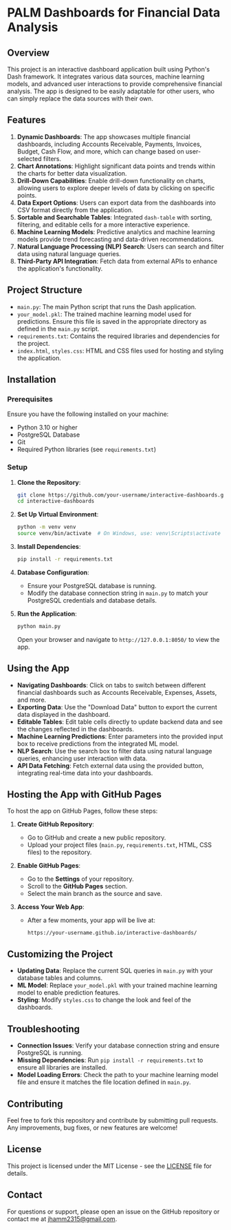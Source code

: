 # PALM Dashboards for Financial Data Analysis

## Overview

This project is an interactive dashboard application built using Python's Dash framework. It integrates various data sources, machine learning models, and advanced user interactions to provide comprehensive financial analysis. The app is designed to be easily adaptable for other users, who can simply replace the data sources with their own.

## Features

1. **Dynamic Dashboards**: The app showcases multiple financial dashboards, including Accounts Receivable, Payments, Invoices, Budget, Cash Flow, and more, which can change based on user-selected filters.
2. **Chart Annotations**: Highlight significant data points and trends within the charts for better data visualization.
3. **Drill-Down Capabilities**: Enable drill-down functionality on charts, allowing users to explore deeper levels of data by clicking on specific points.
4. **Data Export Options**: Users can export data from the dashboards into CSV format directly from the application.
5. **Sortable and Searchable Tables**: Integrated `dash-table` with sorting, filtering, and editable cells for a more interactive experience.
6. **Machine Learning Models**: Predictive analytics and machine learning models provide trend forecasting and data-driven recommendations.
7. **Natural Language Processing (NLP) Search**: Users can search and filter data using natural language queries.
8. **Third-Party API Integration**: Fetch data from external APIs to enhance the application's functionality.

## Project Structure

- `main.py`: The main Python script that runs the Dash application.
- `your_model.pkl`: The trained machine learning model used for predictions. Ensure this file is saved in the appropriate directory as defined in the `main.py` script.
- `requirements.txt`: Contains the required libraries and dependencies for the project.
- `index.html`, `styles.css`: HTML and CSS files used for hosting and styling the application.

## Installation

### Prerequisites

Ensure you have the following installed on your machine:
- Python 3.10 or higher
- PostgreSQL Database
- Git
- Required Python libraries (see `requirements.txt`)

### Setup

1. **Clone the Repository**:
   ```bash
   git clone https://github.com/your-username/interactive-dashboards.git
   cd interactive-dashboards
   ```

2. **Set Up Virtual Environment**:
   ```bash
   python -m venv venv
   source venv/bin/activate  # On Windows, use: venv\Scripts\activate
   ```

3. **Install Dependencies**:
   ```bash
   pip install -r requirements.txt
   ```

4. **Database Configuration**:
   - Ensure your PostgreSQL database is running.
   - Modify the database connection string in `main.py` to match your PostgreSQL credentials and database details.

5. **Run the Application**:
   ```bash
   python main.py
   ```
   Open your browser and navigate to `http://127.0.0.1:8050/` to view the app.

## Using the App

- **Navigating Dashboards**: Click on tabs to switch between different financial dashboards such as Accounts Receivable, Expenses, Assets, and more.
- **Exporting Data**: Use the "Download Data" button to export the current data displayed in the dashboard.
- **Editable Tables**: Edit table cells directly to update backend data and see the changes reflected in the dashboards.
- **Machine Learning Predictions**: Enter parameters into the provided input box to receive predictions from the integrated ML model.
- **NLP Search**: Use the search box to filter data using natural language queries, enhancing user interaction with data.
- **API Data Fetching**: Fetch external data using the provided button, integrating real-time data into your dashboards.

## Hosting the App with GitHub Pages

To host the app on GitHub Pages, follow these steps:

1. **Create GitHub Repository**:
   - Go to GitHub and create a new public repository.
   - Upload your project files (`main.py`, `requirements.txt`, HTML, CSS files) to the repository.

2. **Enable GitHub Pages**:
   - Go to the **Settings** of your repository.
   - Scroll to the **GitHub Pages** section.
   - Select the main branch as the source and save.

3. **Access Your Web App**:
   - After a few moments, your app will be live at:
     ```
     https://your-username.github.io/interactive-dashboards/
     ```

## Customizing the Project

- **Updating Data**: Replace the current SQL queries in `main.py` with your database tables and columns.
- **ML Model**: Replace `your_model.pkl` with your trained machine learning model to enable prediction features.
- **Styling**: Modify `styles.css` to change the look and feel of the dashboards.

## Troubleshooting

- **Connection Issues**: Verify your database connection string and ensure PostgreSQL is running.
- **Missing Dependencies**: Run `pip install -r requirements.txt` to ensure all libraries are installed.
- **Model Loading Errors**: Check the path to your machine learning model file and ensure it matches the file location defined in `main.py`.

## Contributing

Feel free to fork this repository and contribute by submitting pull requests. Any improvements, bug fixes, or new features are welcome!

## License

This project is licensed under the MIT License - see the [LICENSE](LICENSE) file for details.

## Contact

For questions or support, please open an issue on the GitHub repository or contact me at [jhamm2315@gmail.com](mailto:jhamm2315@gmail.com).
